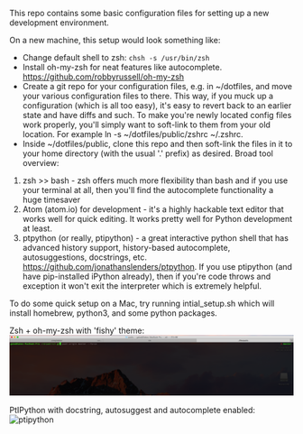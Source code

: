 This repo contains some basic configuration files for setting up a new development environment.

On a new machine, this setup would look something like:
* Change default shell to zsh: `chsh -s /usr/bin/zsh`
* Install oh-my-zsh for neat features like autocomplete.
    https://github.com/robbyrussell/oh-my-zsh
* Create a git repo for your configuration files, e.g. in ~/dotfiles, and move your various configuration files to there. This way, if you muck up a configuration (which is all too easy), it's easy to revert back to an earlier state and have diffs and such. 
  To make you're newly located config files work properly, you'll simply want to soft-link to them from your old location.
For example ln -s ~/dotfiles/public/zshrc ~/.zshrc.
* Inside ~/dotfiles/public, clone this repo and then soft-link the files in it to your home directory (with the usual '.' prefix) as desired.
Broad tool overview:
1) zsh >> bash - zsh offers much more flexibility than bash and if you use your terminal at all, then you'll find the autocomplete functionality a huge timesaver
2) Atom (atom.io) for development - it's a highly hackable text editor that works well for quick editing. It works pretty well for Python development at least.
3) ptpython (or really, ptipython) - a great interactive python shell that has advanced history support, history-based autocomplete, autosuggestions, docstrings, etc. https://github.com/jonathanslenders/ptpython. If you use ptipython (and have pip-installed iPython already), then if you're code throws and exception it won't exit the interpreter which is extremely helpful.

To do some quick setup on a Mac, try running intial_setup.sh which will install homebrew, python3, and some python packages.

Zsh + oh-my-zsh with 'fishy' theme:
![zsh](fish_zsh.png?raw=true "Title")

PtIPython with docstring, autosuggest and autocomplete enabled:
![ptipython](ptipython.png?raw=true "Title")

